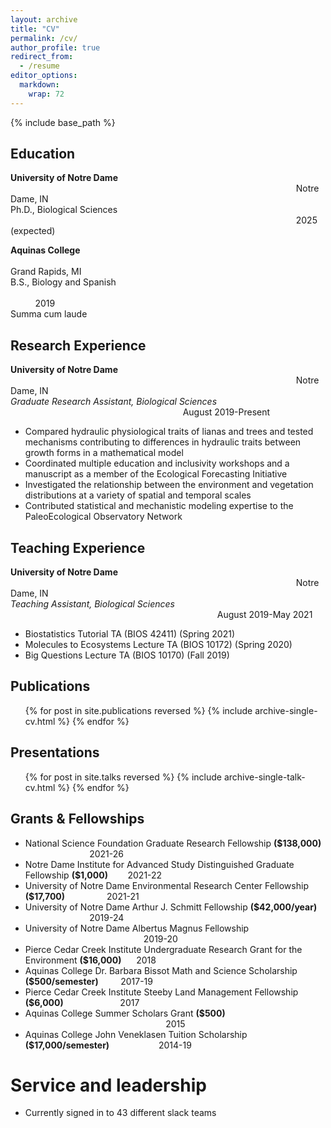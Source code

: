 ```yaml
---
layout: archive
title: "CV"
permalink: /cv/
author_profile: true
redirect_from:
  - /resume
editor_options: 
  markdown: 
    wrap: 72
---
```


{% include base_path %}

## Education

**University of Notre Dame**
                                                                                                                    Notre Dame, IN\
Ph.D., Biological Sciences                                                                                                                     2025 (expected)

**Aquinas College**                                                                                                                                 Grand Rapids, MI\
B.S., Biology and Spanish                                                                                                                                           2019\
Summa cum laude

## Research Experience

**University of Notre Dame**                                                                                                                     Notre Dame, IN\
*Graduate Research Assistant, Biological Sciences*                                                                       August 2019-Present
* Compared hydraulic physiological traits of lianas and trees and tested mechanisms contributing to differences in hydraulic traits between growth forms in a mathematical model
* Coordinated multiple education and inclusivity workshops and a manuscript as a member of the Ecological Forecasting Initiative
* Investigated the relationship between the environment and vegetation distributions at a variety of spatial and temporal scales
* Contributed statistical and mechanistic modeling expertise to the PaleoEcological Observatory Network

## Teaching Experience

**University of Notre Dame**                                                                                                                     Notre Dame, IN\
*Teaching Assistant, Biological Sciences*                                                                                     August 2019-May 2021
* Biostatistics Tutorial TA (BIOS 42411) (Spring 2021)
* Molecules to Ecosystems Lecture TA (BIOS 10172) (Spring 2020)
* Big Questions Lecture TA (BIOS 10170) (Fall 2019)

## Publications

<ul>{% for post in site.publications reversed %} {% include
archive-single-cv.html %} {% endfor %}</ul>

## Presentations

<ul>{% for post in site.talks reversed %} {% include
archive-single-talk-cv.html %} {% endfor %}</ul>

## Grants & Fellowships

* National Science Foundation Graduate Research Fellowship **($138,000)**                           2021-26
* Notre Dame Institute for Advanced Study Distinguished Graduate Fellowship **($1,000)**        2021-22
* University of Notre Dame Environmental Research Center Fellowship **($17,700)**                 2021-21
* University of Notre Dame Arthur J. Schmitt Fellowship **($42,000/year)**                           2019-24
* University of Notre Dame Albertus Magnus Fellowship                                                 2019-20
* Pierce Cedar Creek Institute Undergraduate Research Grant for the Environment **($16,000)**      2018
* Aquinas College Dr. Barbara Bissot Math and Science Scholarship **($500/semester)**         2017-19
* Pierce Cedar Creek Institute Steeby Land Management Fellowship **($6,000)**                       2017
* Aquinas College Summer Scholars Grant **($500)**                                                          2015
* Aquinas College John Veneklasen Tuition Scholarship **($17,000/semester)**                    2014-19

# Service and leadership

-   Currently signed in to 43 different slack teams
